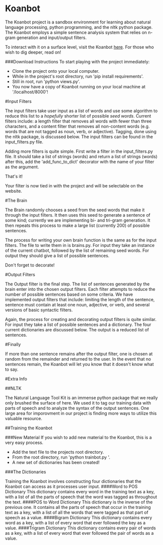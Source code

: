 Koanbot
=======

The Koanbot project is a sandbox environment for learning about natural language processing, python programming, and the nltk python package. The Koanbot employs a simple sentence analysis system that relies on n-gram generation and input/output filters.

To interact with it on a surface level, visit the Koanbot  [here](http://ec2-54-213-221-186.us-west-2.compute.amazonaws.com/). For those who wish to dig deeper, read on!

###Download Instructions
To start playing with the project immediately:
 * Clone the project onto your local computer.
 * While in the project's root directory, run 'pip install requirements'.
 * Still in root, run 'python views.py'.
 * You now have a copy of Koanbot running on your local machine at '/localhost/8000'!

#Input Filters

The input filters take user input as a list of words and use some algorithm to reduce this list to a *hopefully* shorter list of possible *seed words*. Current filters include: a length filter that removes all words with fewer than three characters, and a content filter that removes all non-content words (e.g. words that are not tagged as noun, verb, or adjective). Tagging, done using the nltk package, is discussed below. The input filters can be found in the input_filters.py file.

Adding more filters is quite simple. First write a filter in the input_filters.py file. It should take a list of strings (words) and return a list of strings (words) after this, add the 'add_func_to_dict' decorator with the name of your filter as the argument.

That's it!

Your filter is now tied in with the project and will be selectable on the website.

#The Brain

The Brain randomly chooses a seed from the seed words that make it through the input filters. It then uses this seed to generate a sentence of some kind; currently we are implementing bi- and tri-gram generation. It then repeats this process to make a large list (currently 200) of possible sentences.

The process for writing your own brain function is the same as for the input filters. The file to write them in is brains.py. For input they take an instance of the current chatbot, followed by the list of remaining seed words. For output they should give a list of possible sentences.

Don't forget to decorate!

#Output Filters

The Output filter is the final step. The list of sentences generated by the brain enter into the chosen output filters. Each filter attempts to reduce the number of possible sentences based on some criteria. We have implemented output filters that include: limiting the length of the sentence, sentence must contain at least one noun, adjective, or verb, and several versions of basic syntactic filters.

Again, the process for creating and decorating output filters is quite similar. For input they take a list of possible sentences and a dictionary. The four current dictionaries are discussed below. The output is a reduced list of sentences.

#Finally

If more than one sentence remains after the output filter, one is chosen at random from the remainder and returned to the user. In the event that no sentences remain, the Koanbot will let you know that it doesn't know what to say.

#Extra Info

##NLTK

The Natural Language Tool Kit is an immense python package that we really only brushed the surface of here. We used it to tag our training data with parts of speech and to analyze the syntax of the output sentences. One large area for imporovment in our project is finding more ways to utilize this valuable resource.

##Training the Koanbot

###New Material
If you wish to add new material to the Koanbot, this is a very easy process. 
 * Add the text file to the projects root directory.
 * From the root directory, run 'python trainbot.py <textfile>'.
 * A new set of dictionaries has been created!
 
###The Dictionaries

Training the Koanbot involves constructing four dictionaries that the Koanbot can access as it processes user input.
####Word to POS Dictionary
This dictionary contains every word in the training text as a key, with a list of all the parts of speech that the word was tagged as throughout the text.
####POS to Word Dictionary
This dictionary is the inverse of the previous one. It contains all the parts of speech that occur in the training text as a key, with a list of all the words that were tagged as that part of speech as a value.
####Bigram Dictionary
This dictionary contains every word as a key, with a list of every word that ever followed the key as a value.
####Trigram Dictionary
This dictionary contains every pair of words as a key, with a list of every word that ever followed the pair of words as a value.

